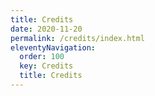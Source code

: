 ```yaml
---
title: Credits 
date: 2020-11-20
permalink: /credits/index.html
eleventyNavigation:
  order: 100 
  key: Credits
  title: Credits
---
```

